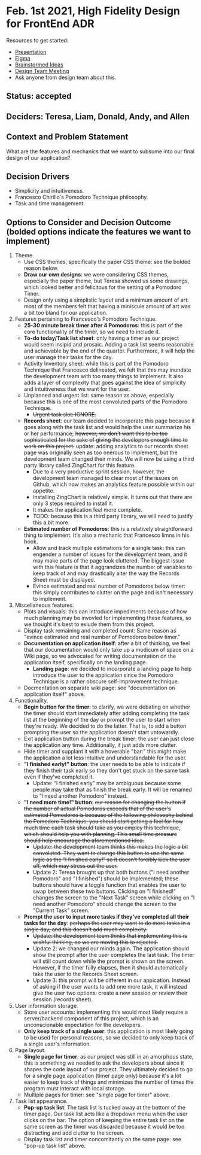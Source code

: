 # Feb. 1st 2021, High Fidelity Design for FrontEnd ADR

Resources to get started:

- [Presentation](https://github.com/DonaldWolfson/cse110-w21-group29/blob/specs_updates/specs/interface/highfidelity/high_fidelity_interface_design.pdf)
- [Figma](https://www.figma.com/file/0xkjAbdUK1WsQjAqwKRYTc/Electric-Pomato-Prototype?node-id=0%3A1)
- [Brainstormed Ideas](https://github.com/DonaldWolfson/cse110-w21-group29/tree/main/specs/brainstorm)
- [Design Team Meeting](https://github.com/DonaldWolfson/cse110-w21-group29/blob/main/admin/meetings/012521-design.md)
- Ask anyone from design team about this.

## Status: accepted

## Deciders: Teresa, Liam, Donald, Andy, and Allen

## Context and Problem Statement

What are the features and mechanics that we want to subsume into our final design of our application?

## Decision Drivers

- Simplicity and intuitiveness.
- Francesco Chirillo's Pomodoro Technique philosophy.
- Task and time management.

## Options to Consider and Decision Outcome (bolded options indicate the features we want to implement)

1. Theme.
    - Use CSS themes, specifically the paper CSS theme: see the bolded reason below.
    - __Draw our own designs__: we were considering CSS themes, especially the paper theme, but Teresa showed us some drawings, which looked better and felicitous for the setting of a Pomodoro Timer.
    - Design only using a simplistic layout and a minimum amount of art: most of the members felt that having a miniscule amount of art was a bit too bland for our application.
2. Features pertaining to Francesco's Pomodoro Technique.
    - __25-30 minute break timer after 4 Pomodoros__: this is part of the core functionality of the timer, so we need to include it.
    - __To-do today/Task list sheet__: only having a timer as our project would seem insipid and prosaic. Adding a task list seems reasonable and achievable by the end of the quarter. Furthermore, it will help the user manage their tasks for the day.
    - Activity Inventory sheet: while this is part of the Pomodoro Technique that Francesco delineated, we felt that this may inundate the development team with too many things to implement. It also adds a layer of complexity that goes against the idea of simplicity and intuitiveness that we want for the user.
    - Unplanned and urgent list: same reason as above, especially because this is one of the most convoluted parts of the Pomodoro Technique.
        - ~~Urgent task slot: IGNORE.~~
    - __Records sheet__: our team decided to incorporate this page because it goes along with the task list and would help the user summarize his or her performance; ~~however, we don't want this to be too sophisticated for the sake of giving the developers enough time to work on this project.~~ update: adding analytics to our records sheet page was originally seen as too onerous to implement, but the development team changed their minds. We will now be using a third party library called ZingChart for this feature.
        - Due to a very productive sprint session, however, the development team managed to clear most of the issues on Github, which now makes an analytics feature possible within our appetite.
        - Installing ZingChart is relatively simple. It turns out that there are only 3 steps required to install it.
        - It makes the application feel more complete.
        - TODO: because this is a third party library, we will need to justify this a bit more.
    - __Estimated number of Pomodoros__: this is a relatively straightforward thing to implement. It's also a mechanic that Francesco limns in his book.
        - Allow and track multiple estimations for a single task: this can engender a number of issues for the development team, and it may make parts of the page look cluttered. The biggest issue with this feature is that it aggrandizes the number of variables to keep track of and may drastically alter the way the Records Sheet must be displayed.
        - Evince estimated and real number of Pomodoros below timer: this simply contributes to clutter on the page and isn't necessary to implement.
3. Miscellaneous features.
    - Plots and visuals: this can introduce impediments because of how much planning may be invovled for implementing these features, so we thought it's best to exlude them from this project.
    - Display task remaining and completed count: Same reason as "evince estimated and real number of Pomodoros below timer."
    - __Documentation on application itself__: after a bit of thinking, we feel that our documentation would only take up a modicum of space on a Wiki page, so we advocated for writing documentation on the application itself, specifically on the landing page.
        - __Landing page__: we decided to incorporate a landing page to help introduce the user to the application since the Pomodoro Technique is a rather obscure self-improvement technique.
    - Docmentation on separate wiki page: see "documentation on application itself" above.
4. Functionality.
    - __Begin button for the timer__: to clarify, we were debating on whether the timer should start immediately after adding completing the task list at the beginning of the day or prompt the user to start when they're ready. We decided to do the latter. That is, to add a button prompting the user so the application doesn't start untowardly.
    - Exit application button during the break timer: the user can just close the application any time. Additionally, it just adds more clutter.
    - Hide timer and supplant it with a hoverable "bar:" this might make the application a lot less intuitive and understandable for the user.
    - __"I finished early!" button__: the user needs to be able to indicate if they finish their task early so they don't get stuck on the same task even if they've completed it.
        - Update: “I finished early” may be ambiguous because some people may take that as finish the break early. It will be renamed to “I need another Pomodoro” instead. 
    - __"I need more time!" button__: ~~our reason for changing the button if the number of actual Pomodoros exceeds that of the user's estimated Pomodoros is because of the following philosophy behind the Pomodoro Technique: you should start getting a feel for how much time each task should take as you employ this technique, which should help you with planning. This small time pressure should help encourage the aforementioned idea.~~
        - ~~Update: the development team thinks this makes the logic a bit convoluted. They want to change this button to use the same logic as the “I finished early!” so it doesn’t forcibly kick the user off, which may stress out the user.~~
        - Update 2: Teresa brought up that both buttons ("I need another Pomodoro" and "I finished") should be implemented; these buttons should have a toggle function that enables the user to swap between these two buttons. Clicking on "I finished!" changes the screen to the "Next Task" screen while clicking on "I need another Pomodoro" should change the screen to the "Current Task" screen.
    - __Prompt the user to input more tasks if they've completed all their tasks for the day__: ~~perhaps the user may want to do more tasks in a single day, and this doesn't add much complexity.~~
        - ~~Update: the development team thinks that implementing this is wishful thinking, so we are moving this to rejected.~~
        - Update 2: we changed our minds again. The application should show the prompt after the user completes the last task. The timer will still count down while the prompt is shown on the screen. However, if the timer fully elapses, then it should automatically take the user to the Records Sheet screen.
        - Update 3: this prompt will be different in our appication. Instead of asking if the user wants to add one more task, it will instead give the user two options: create a new session or review their session (records sheet).
5. User information storage.
    - Store user accounts: implementing this would most likely require a server/backend component of this project, which is an unconscionable expectation for the developers.
    - __Only keep track of a single user__: this application is most likely going to be used for personal reasons, so we decided to only keep track of a single user's information.
6. Page layout.
    - __Single page for timer__: as our project was still in an amorphous state, this is something we needed to ask the developers about since it shapes the code layout of our project. They ultimately decided to go for a single page application (timer page only) because it's a lot easier to keep track of things and minimizes the number of times the program must interact with local storage.
    - Multiple pages for timer: see "single page for timer" above.
7. Task list appearance.
    - __Pop-up task list__: The task list is tucked away at the bottom of the timer page. Our task list acts like a dropdown menu when the user clicks on the bar. The option of keeping the entire task list on the same screen as the timer was discarded because it would be too distracting and add clutter to the screen.
    - Display task list and timer concomitantly on the same page: see "pop-up task list" above.
